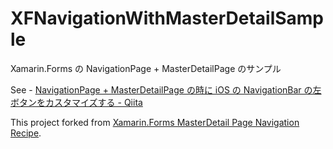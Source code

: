 # XFNavigationWithMasterDetailSample
Xamarin.Forms の NavigationPage + MasterDetailPage のサンプル

See - [NavigationPage + MasterDetailPage の時に iOS の NavigationBar の左ボタンをカスタマイズする - Qiita](http://qiita.com/amay077/items/41de34d4a7a17279bed8)

This project forked from [Xamarin.Forms MasterDetail Page Navigation Recipe](https://www.syntaxismyui.com/xamarin-forms-masterdetail-page-navigation-recipe/).
